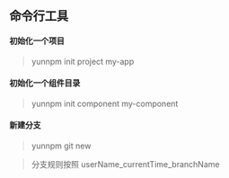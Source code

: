 ## 命令行工具


#### 初始化一个项目

> yunnpm init project my-app



#### 初始化一个组件目录

> yunnpm init component my-component


#### 新建分支

> yunnpm git new <your branch name>

> 分支规则按照 userName_currentTime_branchName